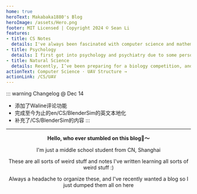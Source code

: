 ```yaml
---
home: true
heroText: Makabaka1880's Blog
heroImage: /assets/Hero.png
footer: MIT Licensed | Copyright 2024 © Sean Li
features:
- title: CS Notes
  details: I've always been fascinated with computer science and mathematics. I'm now writing my extracurriculum notes on my blog, as well as some notes from preparations of competitions.
- title: Psychology
  details: I first got into psychology and psychiatry due to some personal reasons. Of course, I now have this set of notes thanks to my impulsive decision to read Freud's lectures back then.
- title: Natural Science
  details: Recently, I’ve been preparing for a biology competition, and the materials have been uploaded. The notes cover physics, chemistry, biology, etc. refinements needed.
actionText: Computer Science · UAV Structure →
actionLink: /CS/UAV
---
```


::: warning Changelog @ Dec 14
- 添加了Waline评论功能
- 完成至今为止的en/CS/BlenderSim的英文本地化
- 补充了/CS/BlenderSim的内容
:::

<center>

---
  
**Hello, who ever stumbled on this blog:wave:～**

I'm just a middle school student from CN, Shanghai

These are all sorts of weird stuff and notes I've written learning all sorts of weird stuff :)

Always a headache to organize these, and I've recently wanted a blog so I just dumped them all on here

</center>

<Vssue/>  